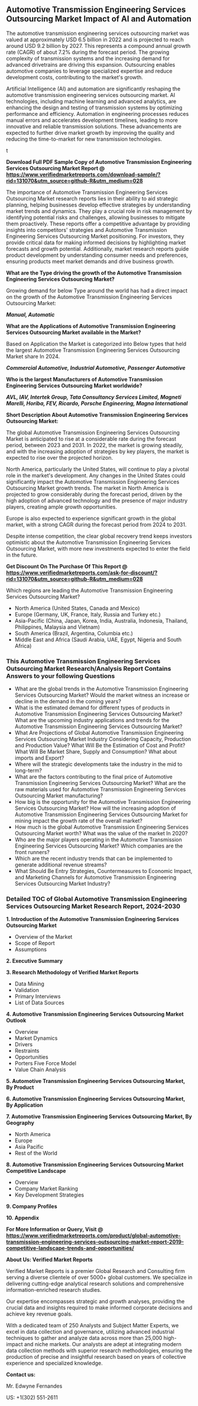 <h2>Automotive Transmission Engineering Services Outsourcing Market Impact of AI and Automation</h2><p>The automotive transmission engineering services outsourcing market was valued at approximately USD 6.5 billion in 2022 and is projected to reach around USD 9.2 billion by 2027. This represents a compound annual growth rate (CAGR) of about 7.2% during the forecast period. The growing complexity of transmission systems and the increasing demand for advanced drivetrains are driving this expansion. Outsourcing enables automotive companies to leverage specialized expertise and reduce development costs, contributing to the market's growth.</p><p>Artificial Intelligence (AI) and automation are significantly reshaping the automotive transmission engineering services outsourcing market. AI technologies, including machine learning and advanced analytics, are enhancing the design and testing of transmission systems by optimizing performance and efficiency. Automation in engineering processes reduces manual errors and accelerates development timelines, leading to more innovative and reliable transmission solutions. These advancements are expected to further drive market growth by improving the quality and reducing the time-to-market for new transmission technologies.</p>t</p><p id="" class=""><strong>Download Full PDF Sample Copy of Automotive Transmission Engineering Services Outsourcing Market Report @ <a href="https://www.verifiedmarketreports.com/download-sample/?rid=131070&utm_source=github-R&utm_medium=028" target="_blank">https://www.verifiedmarketreports.com/download-sample/?rid=131070&utm_source=github-R&utm_medium=028</a></strong></p><p>The importance of&nbsp;Automotive Transmission Engineering Services Outsourcing Market research reports lies in their ability to aid strategic planning, helping businesses develop effective strategies by understanding market trends and dynamics. They play a crucial role in risk management by identifying potential risks and challenges, allowing businesses to mitigate them proactively. These reports offer a competitive advantage by providing insights into competitors' strategies and Automotive Transmission Engineering Services Outsourcing Market positioning. For investors, they provide critical data for making informed decisions by highlighting market forecasts and growth potential. Additionally, market research reports guide product development by understanding consumer needs and preferences, ensuring products meet market demands and drive business growth.</p><p><strong>What are the&nbsp;Type driving the growth of the Automotive Transmission Engineering Services Outsourcing Market?</strong></p><p id="" class="">Growing demand for below Type around the world has had a direct impact on the growth of the Automotive Transmission Engineering Services Outsourcing Market:</p><em><strong>Manual, Automatic</strong></em></p><strong>What are the&nbsp;Applications&nbsp;of Automotive Transmission Engineering Services Outsourcing Market available in the Market?</strong></p><p id="" class="">Based on Application the Market is categorized into Below types that held the largest Automotive Transmission Engineering Services Outsourcing Market share In 2024.</p><em><strong>Commercial Automotive, Industrial Automotive, Passenger Automotive</strong></em></p><strong>Who is the largest Manufacturers of Automotive Transmission Engineering Services Outsourcing Market worldwide?</strong></p><p><em><strong>AVL, IAV, Intertek Group, Tata Consultancy Services Limited, Magneti Marelli, Horiba, FEV, Ricardo, Porsche Engineering, Magna International</strong></em></p><p id="" class=""><strong>Short Description About Automotive Transmission Engineering Services Outsourcing Market:</strong></p><p>The global Automotive Transmission Engineering Services Outsourcing Market is anticipated to rise at a considerable rate during the forecast period, between 2023 and 2031. In 2022, the market is growing steadily, and with the increasing adoption of strategies by key players, the market is expected to rise over the projected horizon.</p><p>North America, particularly the United States, will continue to play a pivotal role in the market's development. Any changes in the United States could significantly impact the Automotive Transmission Engineering Services Outsourcing Market growth trends. The market in North America is projected to grow considerably during the forecast period, driven by the high adoption of advanced technology and the presence of major industry players, creating ample growth opportunities.</p><p>Europe is also expected to experience significant growth in the global market, with a strong CAGR during the forecast period from 2024 to 2031.</p><p>Despite intense competition, the clear global recovery trend keeps investors optimistic about the Automotive Transmission Engineering Services Outsourcing Market, with more new investments expected to enter the field in the future.</p><p id="" class=""><strong>Get Discount On The Purchase Of This Report @ <a href="https://www.verifiedmarketreports.com/ask-for-discount/?rid=131070&utm_source=github-R&utm_medium=028" target="_blank">https://www.verifiedmarketreports.com/ask-for-discount/?rid=131070&utm_source=github-R&utm_medium=028</a></strong></p>Which regions are leading the Automotive Transmission Engineering Services Outsourcing Market?</p><ul><li>North America (United States, Canada and Mexico)</li><li>Europe (Germany, UK, France, Italy, Russia and Turkey etc.)</li><li>Asia-Pacific (China, Japan, Korea, India, Australia, Indonesia, Thailand, Philippines, Malaysia and Vietnam)</li><li>South America (Brazil, Argentina, Columbia etc.)</li><li>Middle East and Africa (Saudi Arabia, UAE, Egypt, Nigeria and South Africa)</li></ul><h3 id="" class="">This Automotive Transmission Engineering Services Outsourcing Market Research/Analysis Report Contains Answers to your following Questions</h3><ul><li>What are the global trends in the Automotive Transmission Engineering Services Outsourcing Market? Would the market witness an increase or decline in the demand in the coming years?</li><li>What is the estimated demand for different types of products in Automotive Transmission Engineering Services Outsourcing Market? What are the upcoming industry applications and trends for the Automotive Transmission Engineering Services Outsourcing Market?</li><li>What Are Projections of Global Automotive Transmission Engineering Services Outsourcing Market Industry Considering Capacity, Production and Production Value? What Will Be the Estimation of Cost and Profit? What Will Be Market Share, Supply and Consumption? What about imports and Export?</li><li>Where will the strategic developments take the industry in the mid to long-term?</li><li>What are the factors contributing to the final price of Automotive Transmission Engineering Services Outsourcing Market? What are the raw materials used for Automotive Transmission Engineering Services Outsourcing Market manufacturing?</li><li>How big is the opportunity for the Automotive Transmission Engineering Services Outsourcing Market? How will the increasing adoption of Automotive Transmission Engineering Services Outsourcing Market for mining impact the growth rate of the overall market?</li><li>How much is the global Automotive Transmission Engineering Services Outsourcing Market worth? What was the value of the market In 2020?</li><li>Who are the major players operating in the Automotive Transmission Engineering Services Outsourcing Market? Which companies are the front runners?</li><li>Which are the recent industry trends that can be implemented to generate additional revenue streams?</li><li>What Should Be Entry Strategies, Countermeasures to Economic Impact, and Marketing Channels for Automotive Transmission Engineering Services Outsourcing Market Industry?</li></ul><h3 id="" class="">Detailed TOC of Global Automotive Transmission Engineering Services Outsourcing Market Research Report, 2024-2030</h3><p id="" class=""><strong>1. Introduction of the Automotive Transmission Engineering Services Outsourcing Market</strong></p><ul><li>Overview of the Market</li><li>Scope of Report</li><li>Assumptions</li></ul><p id="" class=""><strong>2. Executive Summary</strong></p><p id="" class=""><strong>3. Research Methodology of Verified Market Reports</strong></p><ul><li>Data Mining</li><li>Validation</li><li>Primary Interviews</li><li>List of Data Sources</li></ul><p id="" class=""><strong>4. Automotive Transmission Engineering Services Outsourcing Market Outlook</strong></p><ul><li>Overview</li><li>Market Dynamics</li><li>Drivers</li><li>Restraints</li><li>Opportunities</li><li>Porters Five Force Model</li><li>Value Chain Analysis</li></ul><p id="" class=""><strong>5. Automotive Transmission Engineering Services Outsourcing Market, By Product</strong></p><p id="" class=""><strong>6. Automotive Transmission Engineering Services Outsourcing Market, By Application</strong></p><p id="" class=""><strong>7. Automotive Transmission Engineering Services Outsourcing Market, By Geography</strong></p><ul><li>North America</li><li>Europe</li><li>Asia Pacific</li><li>Rest of the World</li></ul><p id="" class=""><strong>8. Automotive Transmission Engineering Services Outsourcing Market Competitive Landscape</strong></p><ul><li>Overview</li><li>Company Market Ranking</li><li>Key Development Strategies</li></ul><p id="" class=""><strong>9. Company Profiles</strong></p><p id="" class=""><strong>10. Appendix</strong></p><p id="" class=""><strong>For More Information or Query, Visit @ <a href="https://www.verifiedmarketreports.com/product/global-automotive-transmission-engineering-services-outsourcing-market-report-2019-competitive-landscape-trends-and-opportunities/" target="_blank">https://www.verifiedmarketreports.com/product/global-automotive-transmission-engineering-services-outsourcing-market-report-2019-competitive-landscape-trends-and-opportunities/</a></strong></p><p id="" class=""><strong>About Us: Verified Market Reports</strong></p><p id="" class="">Verified Market Reports is a premier Global Research and Consulting firm serving a diverse clientele of over 5000+ global customers. We specialize in delivering cutting-edge analytical research solutions and comprehensive information-enriched research studies.</p><p id="" class="">Our expertise encompasses strategic and growth analyses, providing the crucial data and insights required to make informed corporate decisions and achieve key revenue goals.</p><p id="" class="">With a dedicated team of 250 Analysts and Subject Matter Experts, we excel in data collection and governance, utilizing advanced industrial techniques to gather and analyze data across more than 25,000 high-impact and niche markets. Our analysts are adept at integrating modern data collection methods with superior research methodologies, ensuring the production of precise and insightful research based on years of collective experience and specialized knowledge.</p><p id="" class=""><strong>Contact us:</strong></p><p id="" class="">Mr. Edwyne Fernandes</p><p id="" class="">US: +1(302) 551-2611</p>